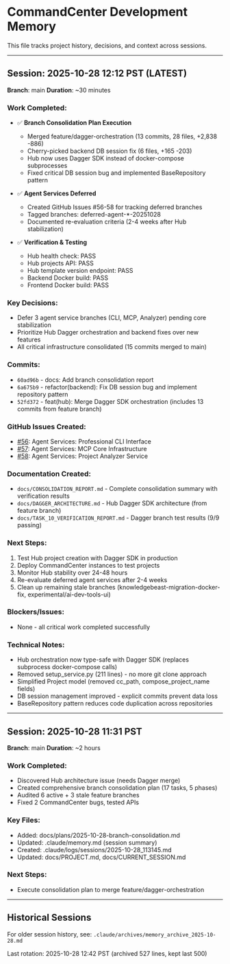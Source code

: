 # CommandCenter Development Memory

This file tracks project history, decisions, and context across sessions.

---

## Session: 2025-10-28 12:12 PST (LATEST)
**Branch**: main
**Duration**: ~30 minutes

### Work Completed:
- ✅ **Branch Consolidation Plan Execution**
  - Merged feature/dagger-orchestration (13 commits, 28 files, +2,838 -886)
  - Cherry-picked backend DB session fix (6 files, +165 -203)
  - Hub now uses Dagger SDK instead of docker-compose subprocesses
  - Fixed critical DB session bug and implemented BaseRepository pattern

- ✅ **Agent Services Deferred**
  - Created GitHub Issues #56-58 for tracking deferred branches
  - Tagged branches: deferred-agent-*-20251028
  - Documented re-evaluation criteria (2-4 weeks after Hub stabilization)

- ✅ **Verification & Testing**
  - Hub health check: PASS
  - Hub projects API: PASS
  - Hub template version endpoint: PASS
  - Backend Docker build: PASS
  - Frontend Docker build: PASS

### Key Decisions:
- Defer 3 agent service branches (CLI, MCP, Analyzer) pending core stabilization
- Prioritize Hub Dagger orchestration and backend fixes over new features
- All critical infrastructure consolidated (15 commits merged to main)

### Commits:
- `60ad96b` - docs: Add branch consolidation report
- `6a675b9` - refactor(backend): Fix DB session bug and implement repository pattern
- `52fd372` - feat(hub): Merge Dagger SDK orchestration (includes 13 commits from feature branch)

### GitHub Issues Created:
- [#56](https://github.com/PerformanceSuite/CommandCenter/issues/56): Agent Services: Professional CLI Interface
- [#57](https://github.com/PerformanceSuite/CommandCenter/issues/57): Agent Services: MCP Core Infrastructure
- [#58](https://github.com/PerformanceSuite/CommandCenter/issues/58): Agent Services: Project Analyzer Service

### Documentation Created:
- `docs/CONSOLIDATION_REPORT.md` - Complete consolidation summary with verification results
- `docs/DAGGER_ARCHITECTURE.md` - Hub Dagger SDK architecture (from feature branch)
- `docs/TASK_10_VERIFICATION_REPORT.md` - Dagger branch test results (9/9 passing)

### Next Steps:
1. Test Hub project creation with Dagger SDK in production
2. Deploy CommandCenter instances to test projects
3. Monitor Hub stability over 24-48 hours
4. Re-evaluate deferred agent services after 2-4 weeks
5. Clean up remaining stale branches (knowledgebeast-migration-docker-fix, experimental/ai-dev-tools-ui)

### Blockers/Issues:
- None - all critical work completed successfully

### Technical Notes:
- Hub orchestration now type-safe with Dagger SDK (replaces subprocess docker-compose calls)
- Removed setup_service.py (211 lines) - no more git clone approach
- Simplified Project model (removed cc_path, compose_project_name fields)
- DB session management improved - explicit commits prevent data loss
- BaseRepository pattern reduces code duplication across repositories

---

## Session: 2025-10-28 11:31 PST
**Branch**: main
**Duration**: ~2 hours

### Work Completed:
- Discovered Hub architecture issue (needs Dagger merge)
- Created comprehensive branch consolidation plan (17 tasks, 5 phases)
- Audited 6 active + 3 stale feature branches
- Fixed 2 CommandCenter bugs, tested APIs

### Key Files:
- Added: docs/plans/2025-10-28-branch-consolidation.md
- Updated: .claude/memory.md (session summary)
- Created: .claude/logs/sessions/2025-10-28_113145.md
- Updated: docs/PROJECT.md, docs/CURRENT_SESSION.md

### Next Steps:
- Execute consolidation plan to merge feature/dagger-orchestration

---

## Historical Sessions

For older session history, see: `.claude/archives/memory_archive_2025-10-28.md`

Last rotation: 2025-10-28 12:42 PST (archived 527 lines, kept last 500)
